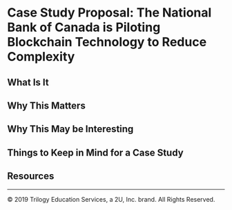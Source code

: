 # Case Study Proposal:  The National Bank of Canada is Piloting Blockchain Technology to Reduce Complexity

## What Is It

## Why This Matters

## Why This May be Interesting

## Things to Keep in Mind for a Case Study

## Resources

---
© 2019 Trilogy Education Services, a 2U, Inc. brand. All Rights Reserved.
